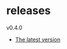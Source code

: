 # releases

v0.4.0

* [The latest version](https://github.com/inkdropapp/releases/releases/latest)

